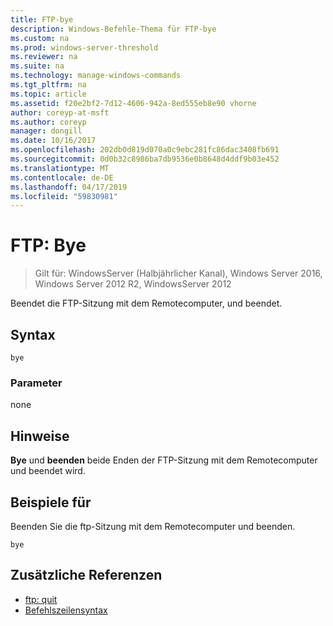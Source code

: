 ```yaml
---
title: FTP-bye
description: Windows-Befehle-Thema für FTP-bye
ms.custom: na
ms.prod: windows-server-threshold
ms.reviewer: na
ms.suite: na
ms.technology: manage-windows-commands
ms.tgt_pltfrm: na
ms.topic: article
ms.assetid: f20e2bf2-7d12-4606-942a-8ed555eb8e90 vhorne
author: coreyp-at-msft
ms.author: coreyp
manager: dongill
ms.date: 10/16/2017
ms.openlocfilehash: 202db0d819d070a0c9ebc281fc86dac3408fb691
ms.sourcegitcommit: 0d0b32c8986ba7db9536e0b8648d4ddf9b03e452
ms.translationtype: MT
ms.contentlocale: de-DE
ms.lasthandoff: 04/17/2019
ms.locfileid: "59830981"
---
```

# <a name="ftp-bye"></a>FTP: Bye

>Gilt für: WindowsServer (Halbjährlicher Kanal), Windows Server 2016, Windows Server 2012 R2, WindowsServer 2012

Beendet die FTP-Sitzung mit dem Remotecomputer, und beendet.   
## <a name="syntax"></a>Syntax  
```  
bye  
```  
### <a name="parameters"></a>Parameter  
none  
## <a name="remarks"></a>Hinweise  
**Bye** und **beenden** beide Enden der FTP-Sitzung mit dem Remotecomputer und beendet wird.  
## <a name="BKMK_Examples"></a>Beispiele für  
Beenden Sie die ftp-Sitzung mit dem Remotecomputer und beenden.  
```  
bye  
```  
## <a name="additional-references"></a>Zusätzliche Referenzen  
-   [ftp: quit](ftp-quit.md)  
-   [Befehlszeilensyntax](command-line-syntax-key.md)  
